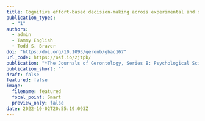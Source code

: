 ```yaml
---
title: Cognitive effort-based decision-making across experimental and daily life indices in younger and older adults
publication_types:
  - "1"
authors:
  - admin
  - Tammy English
  - Todd S. Braver
doi: "https:/doi.org/10.1093/geronb/gbac167"
url_code: https://osf.io/2jtpb/
publication: "*The Journals of Gerontology, Series B: Psychological Sciences and Social Sciences*"
publication_short: ""
draft: false
featured: false
image:
  filename: featured
  focal_point: Smart
  preview_only: false
date: 2022-10-02T20:55:19.093Z
---
```

